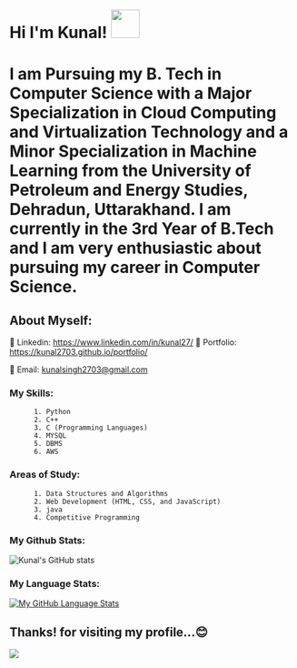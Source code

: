 
#  Hi  I'm  Kunal! <img src="https://raw.githubusercontent.com/MartinHeinz/MartinHeinz/master/wave.gif" width="50px">


# I am Pursuing my B. Tech in Computer Science with a Major Specialization in Cloud Computing and Virtualization Technology and a Minor Specialization in Machine Learning from the University of Petroleum and Energy Studies, Dehradun, Uttarakhand. I am currently in the 3rd Year of B.Tech and I am very enthusiastic about pursuing my career in Computer Science.


## About Myself:

🔘 Linkedin: https://www.linkedin.com/in/kunal27/
🔘 Portfolio: https://kunal2703.github.io/portfolio/

🔘 Email: kunalsingh2703@gmail.com

### My Skills:
          1. Python
          2. C++
          3. C (Programming Languages)
          4. MYSQL
          5. DBMS
          6. AWS
          
### Areas of Study:
          1. Data Structures and Algorithms
          2. Web Development (HTML, CSS, and JavaScript)
          3. java
          4. Competitive Programming
          

### My Github Stats:
![Kunal's GitHub stats](https://github-readme-stats.vercel.app/api?username=Kunal2703&show_icons=true&theme=radical)

### My Language Stats:
<!--[![Top Langs](https://github-readme-stats.vercel.app/api/top-langs/?username=Kunal2703&langs_count=15)](https://github.com/Kunal2703/github-readme-stats)
![Top Langs](https://github-readme-stats.vercel.app/api/top-langs/?username=Kunal2703&layout=compact&langs_count=10)
![Top Langs](https://github-readme-stats.vercel.app/api/top-langs/?username=Kunal2703&show_icons=true&theme=radical&layout=compact)-->
[![My GitHub Language Stats](https://github-readme-stats.vercel.app/api/top-langs/?username=Kunal2703&&langs_count=10&theme=radical)]()

<!--[Top Langs](https://github-readme-stats.vercel.app/api/top-langs/?username=Kunal2703&theme=radical)-->



## Thanks! for visiting my profile...😊
![](https://komarev.com/ghpvc/?username=Kunal2703&color=brightgreen)

